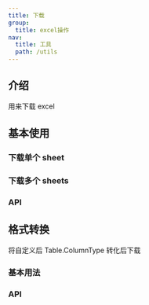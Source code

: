 ```yaml
---
title: 下载
group:
  title: excel操作
nav:
  title: 工具
  path: /utils
---
```


## 介绍

用来下载 excel

## 基本使用

### 下载单个 sheet

<code src="./demo/basic.tsx"></code>

### 下载多个 sheets

<code src="./demo/multipleSheets.tsx"></code>

### API

<API hideTitle></API>

## 格式转换

将自定义后 Table.ColumnType 转化后下载

### 基本用法

<code src="./demo/exportColumns.tsx"></code>

### API

<API hideTitle src='./exportTableColumns.tsx'></API>
